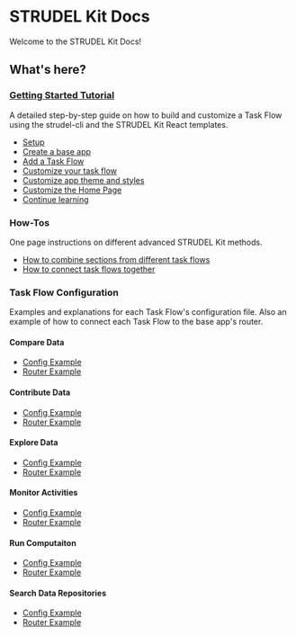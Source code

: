 # STRUDEL Kit Docs

Welcome to the STRUDEL Kit Docs!

## What's here?

### [Getting Started Tutorial](https://github.com/strudel-science/strudel-kit/blob/main/docs/getting-started/0-introduction.md)

A detailed step-by-step guide on how to build and customize a Task Flow using the strudel-cli and the STRUDEL Kit React templates.

- [Setup](https://github.com/strudel-science/strudel-kit/blob/main/docs/getting-started/1-setup.md)
- [Create a base app](https://github.com/strudel-science/strudel-kit/blob/main/docs/getting-started/2-create-app.md)
- [Add a Task Flow](https://github.com/strudel-science/strudel-kit/blob/main/docs/getting-started/3-add-taskflow.md)
- [Customize your task flow](https://github.com/strudel-science/strudel-kit/blob/main/docs/getting-started/4-customize-taskflow.md)
- [Customize app theme and styles](https://github.com/strudel-science/strudel-kit/blob/main/docs/getting-started/5-customize-app.md)
- [Customize the Home Page](https://github.com/strudel-science/strudel-kit/blob/main/docs/getting-started/6-customize-home-page.md)
- [Continue learning](https://github.com/strudel-science/strudel-kit/blob/main/docs/getting-started/7-continue-learning.md)

### How-Tos

One page instructions on different advanced STRUDEL Kit methods.

- [How to combine sections from different task flows](https://github.com/strudel-science/strudel-kit/blob/main/docs/how-to/combine-sections.md)
- [How to connect task flows together](https://github.com/strudel-science/strudel-kit/blob/main/docs/how-to/connect-task-flows-together.md)

### Task Flow Configuration

Examples and explanations for each Task Flow's configuration file. Also an example of how to connect each Task Flow to the base app's router.

#### Compare Data

- [Config Example](https://github.com/strudel-science/strudel-kit/blob/main/docs/task-flows/compare-data/config.md)
- [Router Example](https://github.com/strudel-science/strudel-kit/blob/main/docs/task-flows/compare-data/routes.md)

#### Contribute Data

- [Config Example](https://github.com/strudel-science/strudel-kit/blob/main/docs/task-flows/contribute-data/config.md)
- [Router Example](https://github.com/strudel-science/strudel-kit/blob/main/docs/task-flows/contribute-data/routes.md)

#### Explore Data

- [Config Example](https://github.com/strudel-science/strudel-kit/blob/main/docs/task-flows/explore-data/config.md)
- [Router Example](https://github.com/strudel-science/strudel-kit/blob/main/docs/task-flows/explore-data/routes.md)

#### Monitor Activities

- [Config Example](https://github.com/strudel-science/strudel-kit/blob/main/docs/task-flows/monitor-activities/config.md)
- [Router Example](https://github.com/strudel-science/strudel-kit/blob/main/docs/task-flows/monitor-activities/routes.md)

#### Run Computaiton

- [Config Example](https://github.com/strudel-science/strudel-kit/blob/main/docs/task-flows/run-computation/config.md)
- [Router Example](https://github.com/strudel-science/strudel-kit/blob/main/docs/task-flows/run-computation/routes.md)

#### Search Data Repositories

- [Config Example](https://github.com/strudel-science/strudel-kit/blob/main/docs/task-flows/search-data-repositories/config.md)
- [Router Example](https://github.com/strudel-science/strudel-kit/blob/main/docs/task-flows/search-data-repositories/routes.md)